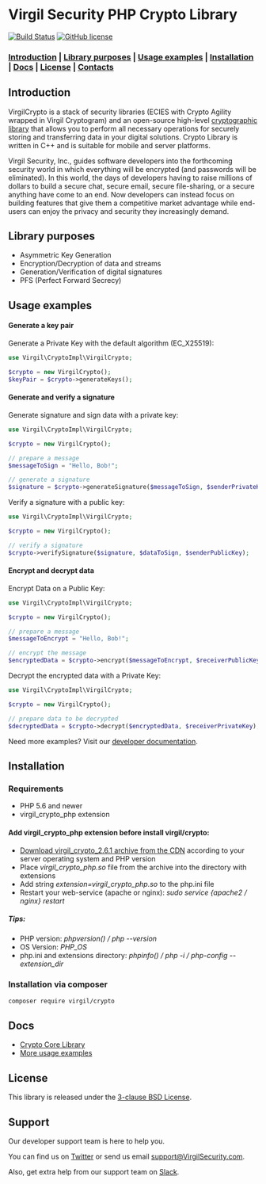 # Virgil Security PHP Crypto Library

[![Build Status](https://api.travis-ci.com/VirgilSecurity/crypto-php.svg?branch=master)](https://travis-ci.com/VirgilSecurity/crypto-php/)
[![GitHub license](https://img.shields.io/badge/license-BSD%203--Clause-blue.svg)](https://github.com/VirgilSecurity/virgil/blob/master/LICENSE)

### [Introduction](#introduction) | [Library purposes](#library-purposes) | [Usage examples](#usage-examples) | [Installation](#installation) | [Docs](#docs) | [License](#license) | [Contacts](#support)

## Introduction
VirgilCrypto is a stack of security libraries (ECIES with Crypto Agility wrapped in Virgil Cryptogram) and an open-source high-level [cryptographic library](https://github.com/VirgilSecurity/virgil-crypto) that allows you to perform all necessary operations for securely storing and transferring data in your digital solutions. Crypto Library is written in C++ and is suitable for mobile and server platforms.

Virgil Security, Inc., guides software developers into the forthcoming security world in which everything will be encrypted (and passwords will be eliminated). In this world, the days of developers having to raise millions of dollars to build a secure chat, secure email, secure file-sharing, or a secure anything have come to an end. Now developers can instead focus on building features that give them a competitive market advantage while end-users can enjoy the privacy and security they increasingly demand.

## Library purposes
* Asymmetric Key Generation
* Encryption/Decryption of data and streams
* Generation/Verification of digital signatures
* PFS (Perfect Forward Secrecy)

## Usage examples

#### Generate a key pair

Generate a Private Key with the default algorithm (EC_X25519):
```php
use Virgil\CryptoImpl\VirgilCrypto;

$crypto = new VirgilCrypto();
$keyPair = $crypto->generateKeys();
```

#### Generate and verify a signature

Generate signature and sign data with a private key:
```php
use Virgil\CryptoImpl\VirgilCrypto;

$crypto = new VirgilCrypto();

// prepare a message
$messageToSign = "Hello, Bob!";

// generate a signature
$signature = $crypto->generateSignature($messageToSign, $senderPrivateKey);
```

Verify a signature with a public key:
```php
use Virgil\CryptoImpl\VirgilCrypto;

$crypto = new VirgilCrypto();

// verify a signature
$crypto->verifySignature($signature, $dataToSign, $senderPublicKey);
```
#### Encrypt and decrypt data

Encrypt Data on a Public Key:

```php
use Virgil\CryptoImpl\VirgilCrypto;

$crypto = new VirgilCrypto();

// prepare a message
$messageToEncrypt = "Hello, Bob!";

// encrypt the message
$encryptedData = $crypto->encrypt($messageToEncrypt, $receiverPublicKey);
```
Decrypt the encrypted data with a Private Key:
```php
use Virgil\CryptoImpl\VirgilCrypto;

$crypto = new VirgilCrypto();

// prepare data to be decrypted
$decryptedData = $crypto->decrypt($encryptedData, $receiverPrivateKey);
```
Need more examples? Visit our [developer documentation](https://developer.virgilsecurity.com/docs/how-to#cryptography).

## Installation

### Requirements

* PHP 5.6 and newer
* virgil_crypto_php extension

#### Add virgil_crypto_php extension before install virgil/crypto:

* [Download virgil_crypto_2.6.1 archive from the CDN](https://cdn.virgilsecurity.com/virgil-crypto/php/) according to your server operating system and PHP version
* Place *virgil_crypto_php.so* file from the archive into the directory with extensions
* Add string *extension=virgil_crypto_php.so* to the php.ini file
* Restart your web-service (apache or nginx): *sudo service {apache2 / nginx} restart*

##### Tips:

* PHP version: *phpversion() / php --version*
* OS Version: *PHP_OS*
* php.ini and extensions directory: *phpinfo() / php -i / php-config --extension_dir*

### Installation via composer

```bash
composer require virgil/crypto
```

## Docs
- [Crypto Core Library](https://github.com/VirgilSecurity/virgil-crypto)
- [More usage examples](https://developer.virgilsecurity.com/docs/how-to#cryptography)

## License

This library is released under the [3-clause BSD License](LICENSE).

## Support
Our developer support team is here to help you.

You can find us on [Twitter](https://twitter.com/VirgilSecurity) or send us email support@VirgilSecurity.com.

Also, get extra help from our support team on [Slack](https://join.slack.com/t/VirgilSecurity/shared_invite/enQtMjg4MDE4ODM3ODA4LTc2OWQwOTQ3YjNhNTQ0ZjJiZDc2NjkzYjYxNTI0YzhmNTY2ZDliMGJjYWQ5YmZiOGU5ZWEzNmJiMWZhYWVmYTM).
